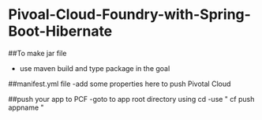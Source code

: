 # Pivoal-Cloud-Foundry-with-Spring-Boot-Hibernate

##To make jar file 
- use maven build and type package in the goal 

##manifest.yml file
-add some properties here to push Pivotal Cloud

##push your app  to PCF 
-goto to app root directory using cd 
-use " cf push appname "

